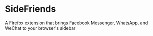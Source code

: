 # SideFriends
A Firefox extension that brings Facebook Messenger, WhatsApp, and WeChat to your browser's sidebar
